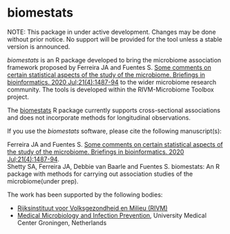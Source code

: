 
# biomestats #

NOTE: This package in under active development. Changes may be done without prior notice. No support will be provided for the tool unless a stable version is announced.    

_biomestats_ is an R package developed to bring the microbiome association framework proposed by Ferreira JA and Fuentes S. [Some comments on certain statistical aspects of the study of the microbiome. Briefings in bioinformatics. 2020 Jul;21(4):1487-94](https://doi.org/10.1093/bib/bbz077) to the wider microbiome research community. The tools is developed within the RIVM-Microbiome Toolbox project.    

The [biomestats](https://github.com/microsud/biomestats) R package currently supports cross-sectional associations and does not incorporate methods for longitudinal observations. 

If you use the _biomestats_ software, please cite the following manuscript(s): 

Ferreira JA and Fuentes S. [Some comments on certain statistical aspects of the study of the microbiome. Briefings in bioinformatics. 2020 Jul;21(4):1487-94](https://doi.org/10.1093/bib/bbz077).   
Shetty SA, Ferreira JA, Debbie van Baarle and Fuentes S. biomestats: An R package with methods for carrying out association studies of the microbiome(under prep).   

The work has been supported by the following bodies:   

  * [Rijksinstituut voor Volksgezondheid en Milieu (RIVM)](https://www.rivm.nl/)   
  * [Medical Microbiology and Infection Prevention](http://www.mib.wur.nl/UK/), University Medical Center Groningen, Netherlands   



